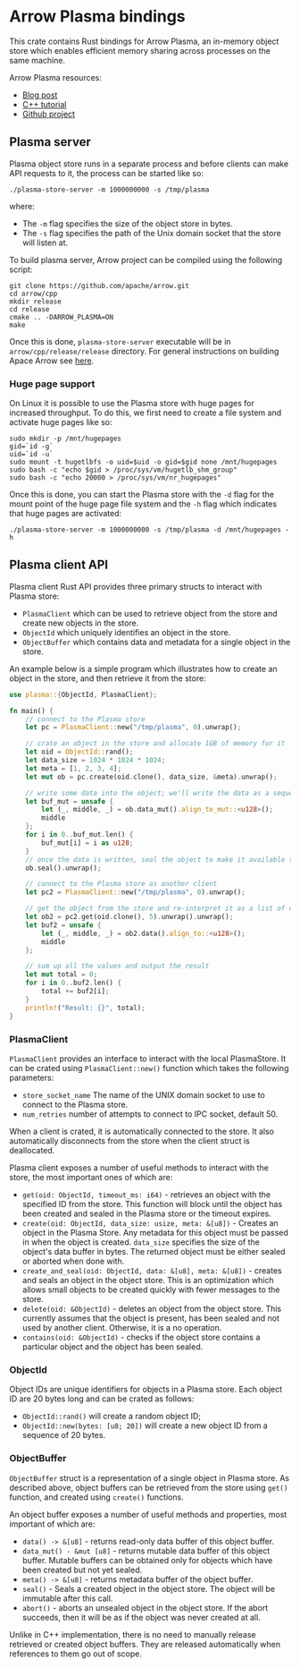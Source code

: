# Arrow Plasma bindings
This crate contains Rust bindings for Arrow Plasma, an in-memory object store which enables efficient memory sharing across processes on the same machine.

Arrow Plasma resources:
* [Blog post](https://arrow.apache.org/blog/2017/08/08/plasma-in-memory-object-store/)
* [C++ tutorial](https://github.com/apache/arrow/blob/master/cpp/apidoc/tutorials/plasma.md)
* [Github project](https://github.com/apache/arrow/)

## Plasma server
Plasma object store runs in a separate process and before clients can make API requests to it, the process can be started like so:
```
./plasma-store-server -m 1000000000 -s /tmp/plasma
```
where:
* The `-m` flag specifies the size of the object store in bytes.
* The `-s` flag specifies the path of the Unix domain socket that the store will listen at.

To build plasma server, Arrow project can be compiled using the following script:
```
git clone https://github.com/apache/arrow.git
cd arrow/cpp
mkdir release
cd release
cmake .. -DARROW_PLASMA=ON
make
```
Once this is done, `plasma-store-server` executable will be in `arrow/cpp/release/release` directory. For general instructions on building Apace Arrow see [here](https://arrow.apache.org/docs/developers/cpp/building.html).

### Huge page support
On Linux it is possible to use the Plasma store with huge pages for increased throughput. To do this, we first need to create a file system and activate huge pages like so:
```
sudo mkdir -p /mnt/hugepages
gid=`id -g`
uid=`id -u`
sudo mount -t hugetlbfs -o uid=$uid -o gid=$gid none /mnt/hugepages
sudo bash -c "echo $gid > /proc/sys/vm/hugetlb_shm_group"
sudo bash -c "echo 20000 > /proc/sys/vm/nr_hugepages"
```
Once this is done, you can start the Plasma store with the `-d` flag for the mount point of the huge page file system and the `-h` flag which indicates that huge pages are activated:
```
./plasma-store-server -m 1000000000 -s /tmp/plasma -d /mnt/hugepages -h
```

## Plasma client API
Plasma client Rust API provides three primary structs to interact with Plasma store:

* `PlasmaClient` which can be used to retrieve object from the store and create new objects in the store.
* `ObjectId` which uniquely identifies an object in the store.
* `ObjectBuffer` which contains data and metadata for a single object in the store.

An example below is a simple program which illustrates how to create an object in the store, and then retrieve it from the store:
```Rust
use plasma::{ObjectId, PlasmaClient};

fn main() {
    // connect to the Plasma store
    let pc = PlasmaClient::new("/tmp/plasma", 0).unwrap();

    // crate an object in the store and allocate 1GB of memory for it
    let oid = ObjectId::rand();
    let data_size = 1024 * 1024 * 1024;
    let meta = [1, 2, 3, 4];
    let mut ob = pc.create(oid.clone(), data_size, &meta).unwrap();

    // write some data into the object; we'll write the data as a sequence of u128's
    let buf_mut = unsafe {
        let (_, middle, _) = ob.data_mut().align_to_mut::<u128>();
        middle
    };
    for i in 0..buf_mut.len() {
        buf_mut[i] = i as u128;
    }
    // once the data is written, seal the object to make it available to other clients
    ob.seal().unwrap();

    // connect to the Plasma store as another client
    let pc2 = PlasmaClient::new("/tmp/plasma", 0).unwrap();

    // get the object from the store and re-interpret it as a list of u128's
    let ob2 = pc2.get(oid.clone(), 5).unwrap().unwrap();
    let buf2 = unsafe {
        let (_, middle, _) = ob2.data().align_to::<u128>();
        middle
    };

    // sum up all the values and output the result
    let mut total = 0;
    for i in 0..buf2.len() {
        total += buf2[i];
    }
    println!("Result: {}", total);
}
```

### PlasmaClient
`PlasmaClient` provides an interface to interact with the local PlasmaStore. It can be crated using `PlasmaClient::new()` function which takes the following parameters:
* `store_socket_name` The name of the UNIX domain socket to use to connect to the Plasma store.
* `num_retries` number of attempts to connect to IPC socket, default 50.

When a client is crated, it is automatically connected to the store. It also automatically disconnects from the store when the client struct is deallocated.

Plasma client exposes a number of useful methods to interact with the store, the most important ones of which are:

* `get(oid: ObjectId, timeout_ms: i64)` - retrieves an object with the specified ID from the store. This function will block until the object has been created and sealed in the Plasma store or the timeout expires.
* `create(oid: ObjectId, data_size: usize, meta: &[u8])` - Creates an object in the Plasma Store. Any metadata for this object must be passed in when the object is created. `data_size` specifies the size of the object's data buffer in bytes. The returned object must be either sealed or aborted when done with.
* `create_and_seal(oid: ObjectId, data: &[u8], meta: &[u8])` - creates and seals an object in the object store. This is an optimization which allows small objects to be created quickly with fewer messages to the store.
* `delete(oid: &ObjectId)` - deletes an object from the object store. This currently assumes that the object is present, has been sealed and not used by another client. Otherwise, it is a no operation.
* `contains(oid: &ObjectId)` - checks if the object store contains a particular object and the object has been sealed.


### ObjectId
Object IDs are unique identifiers for objects in a Plasma store. Each object ID are 20 bytes long and can be crated as follows:

* `ObjectId::rand()` will create a random object ID;
* `ObjectId::new(bytes: [u8; 20])` will create a new object ID from a sequence of 20 bytes.

### ObjectBuffer
`ObjectBuffer` struct is a representation of a single object in Plasma store. As described above, object buffers can be retrieved from the store using `get()` function, and created using `create()` functions.

An object buffer exposes a number of useful methods and properties, most important of which are:

* `data() -> &[u8]` - returns read-only data buffer of this object buffer.
* `data_mut() - &mut [u8]` - returns mutable data buffer of this object buffer. Mutable buffers can be obtained only for objects which have been created but not yet sealed.
* `meta() -> &[u8]` - returns metadata buffer of the object buffer.
* `seal()` - Seals a created object in the object store. The object will be immutable after this call.
* `abort()` - aborts an unsealed object in the object store. If the abort succeeds, then it will be as if the object was never created at all.

Unlike in C++ implementation, there is no need to manually release retrieved or created object buffers. They are released automatically when references to them go out of scope.